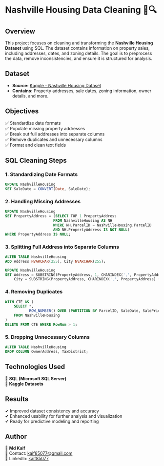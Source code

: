 # Nashville Housing Data Cleaning 🏡🔍  

## Overview  
This project focuses on cleaning and transforming the **Nashville Housing Dataset** using SQL. The dataset contains information on property sales, including addresses, dates, and zoning details. The goal is to preprocess the data, remove inconsistencies, and ensure it is structured for analysis.  

## Dataset  
- **Source:** [Kaggle - Nashville Housing Dataset](https://www.kaggle.com/code/bvanntruong/nashville-housing-sql-data-cleaning)  
- **Contains:** Property addresses, sale dates, zoning information, owner details, and more.  

## Objectives  
✅ Standardize date formats  
✅ Populate missing property addresses  
✅ Break out full addresses into separate columns  
✅ Remove duplicates and unnecessary columns  
✅ Format and clean text fields  

## SQL Cleaning Steps  
### 1. Standardizing Date Formats  
```sql
UPDATE NashvilleHousing  
SET SaleDate = CONVERT(Date, SaleDate);
```  

### 2. Handling Missing Addresses  
```sql
UPDATE NashvilleHousing  
SET PropertyAddress = (SELECT TOP 1 PropertyAddress  
                      FROM NashvilleHousing AS NH  
                      WHERE NH.ParcelID = NashvilleHousing.ParcelID  
                      AND NH.PropertyAddress IS NOT NULL)  
WHERE PropertyAddress IS NULL;
```  

### 3. Splitting Full Address into Separate Columns  
```sql
ALTER TABLE NashvilleHousing  
ADD Address NVARCHAR(255), City NVARCHAR(255);

UPDATE NashvilleHousing  
SET Address = SUBSTRING(PropertyAddress, 1, CHARINDEX(',', PropertyAddress) - 1),
    City = SUBSTRING(PropertyAddress, CHARINDEX(',', PropertyAddress) + 1, LEN(PropertyAddress));
```  

### 4. Removing Duplicates  
```sql
WITH CTE AS (  
    SELECT *,  
           ROW_NUMBER() OVER (PARTITION BY ParcelID, SaleDate, SalePrice ORDER BY UniqueID) AS RowNum  
    FROM NashvilleHousing  
)  
DELETE FROM CTE WHERE RowNum > 1;
```  

### 5. Dropping Unnecessary Columns  
```sql
ALTER TABLE NashvilleHousing  
DROP COLUMN OwnerAddress, TaxDistrict;
```  

## Technologies Used  
🔹 **SQL (Microsoft SQL Server)**  
🔹 **Kaggle Datasets**  

## Results  
✔ Improved dataset consistency and accuracy  
✔ Enhanced usability for further analysis and visualization  
✔ Ready for predictive modeling and reporting  

## Author  
👤 **Md Kaif**  
📧 Contact: kaif85077@gmail.com  
📂 LinkedIn: [kaif85077](https://www.linkedin.com/in/kaif85077/)  
